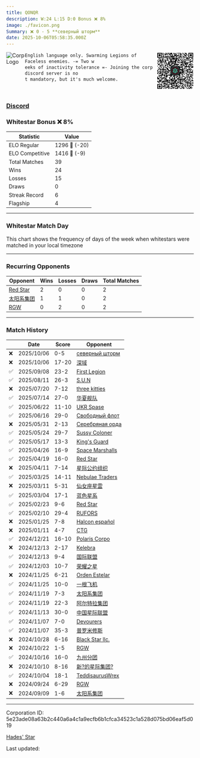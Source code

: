 ```yaml
---
title: ​QONQR
description: W:24 L:15 D:0 Bonus ❌ 8%
image: ./favicon.png
Summary: ❌ 0 - 5 **северный шторм**
date: 2025-10-06T05:58:35.000Z
---
```

<head>
<link rel="icon" type="image/x-icon" href="./favicon.ico">
</head>
<img align="left" width="50" height="50" src="./favicon.ico" alt="Corp Logo"><img align="right" width="100" height="100" src="./qr.png" alt="QR Code">

```
English language only. Swarming Legions of Faceless enemies. -= Two w
eeks of inactivity tolerance =- Joining the corp discord server is no
t mandatory, but it's much welcome. 
```
<br>

### [Discord](https://discord.gg/A8AucxezBX)
### Whitestar Bonus ❌ 8%

| Statistic | Value |
| --- | --- |
| ELO Regular | 1296 🔻  (-20)|
| ELO Competitive | 1416 🔻  (-9)|
| Total Matches | 39 |
| Wins | 24 |
| Losses | 15 |
| Draws | 0 |
| Streak Record | 6 |
| Flagship | 4 |

---

### Whitestar Match Day

This chart shows the frequency of days of the week when whitestars were matched in your local timezone

<!-- Load Chart.js from jsDelivr CDN -->
<script src="https://cdn.jsdelivr.net/npm/chart.js@4.0.1"></script>

<!-- Create a canvas element where the chart will be rendered -->
<canvas id="myChart" width="400" height="200"></canvas>

<!-- JavaScript code to render the bar chart -->
<script>
    document.addEventListener("DOMContentLoaded", function() {
        // Ensure scanTime is an array; if empty, handle accordingly
        let timestamps = [1759298315,1759289303,1756875090,1754462367,1752551542,1752045284,1750149800,1749627811,1748250373,1747637648,1747027043,1745240074,1744668828,1743944887,1742492109,1741250130,1740663559,1739892153,1738752052,1737383256,1736179641,1734362604,1733667907,1733667005,1732759827,1732132087,1732122168,1731595995,1731589684,1731070105,1730555063,1730555063,1729658077,1729154116,1728620632,1728129282,1727579126,1726735857,1725451004];

        const fontColor = 'rgba(64, 128, 160, 1)';

        // Function to convert Unix timestamps to day of the week (0=Sunday, 6=Saturday)
        function getDayOfWeek(timestamp) {
            return new Date(timestamp * 1000).getDay();
        }

        // Initialize an array to count occurrences for each day of the week
        let dayCounts = [0, 0, 0, 0, 0, 0, 0];

        // Populate the dayCounts array based on the scanTime data
        timestamps.forEach(ts => {
            let dayOfWeek = getDayOfWeek(ts);
            dayCounts[dayOfWeek]++;
        });

        // Chart.js configuration for the bar chart
        const data = {
            labels: ['Sunday', 'Monday', 'Tuesday', 'Wednesday', 'Thursday', 'Friday', 'Saturday'],
            datasets: [{
                data: dayCounts,
                backgroundColor: [
                    'rgba(0, 191, 255, 0.2)',   // Deep Sky Blue (Sunday)
                    'rgba(135, 206, 250, 0.2)', // Light Sky Blue (Monday)
                    'rgba(173, 216, 230, 0.2)', // Light Blue (Tuesday)
                    'rgba(214, 236, 243, 0.2)', // Custom light blue (Wednesday)
                    'rgba(173, 216, 230, 0.2)', // Light Blue (Thursday)
                    'rgba(135, 206, 250, 0.2)', // Light Sky Blue (Friday)
                    'rgba(0, 191, 255, 0.2)'    // Deep Sky Blue (Saturday)
                ],
                borderColor: [
                    'rgba(0, 191, 255, 1)',
                    'rgba(135, 206, 250, 1)',
                    'rgba(173, 216, 230, 1)',
                    'rgba(214, 236, 243, 1)',
                    'rgba(173, 216, 230, 1)',
                    'rgba(135, 206, 250, 1)',
                    'rgba(0, 191, 255, 1)'
                ],
                borderWidth: 1,
                minBarLength: 5
            }]
        };

        const config = {
            type: 'bar',
            data: data,
            options: {
                scales: {
                    y: {
                        beginAtZero: true,
                        ticks: {
                            stepSize: 1,
                            color: fontColor
                        },
                        grid: {
                            color: 'rgba(255, 255, 255, 0.2)'
                        }
                    },
                    x: {
                        ticks: {
                            color: fontColor
                        },
                        grid: {
                            display: false 
                        }
                    }
                },
                plugins: {
                    legend: {
                        display: false
                    }
                }
            }
        };

        // Render the chart
        const ctx = document.getElementById('myChart').getContext('2d');
        const myChart = new Chart(ctx, config);
    });
</script>
    
---
### Recurring Opponents

| Opponent | Wins | Losses | Draws | Total Matches |
| --- | --- | --- | --- | --- |
| [Red Star](https://ws.tsl.rocks/corp/779114322d677f05c7451cf2323327bd6ff62ec9513ba922e38578b0813f3bad/) | 2 | 0 | 0 | 2 |
| [太阳系集团](https://ws.tsl.rocks/corp/50f5e0a888ce2f21c0980be0cbb1e444e1d7eeb9dcb2095c3e428bd5bde7a9f6/) | 1 | 1 | 0 | 2 |
| [RGW](https://ws.tsl.rocks/corp/48a0b2c0f203025d10d1217dbcc5e27f3e31f56f2c407d61219c24ec88446be7/) | 0 | 2 | 0 | 2 |

---
### Match History

|  | Date | Score | Opponent |
| --- | --- | --- | --- |
| ❌ | 2025/10/06 | 0-5 | [северный шторм](https://ws.tsl.rocks/corp/6f96aa1102eb9f74854d6fec810da14ef1d04b0c3ce3e61044affea7ecb920dc/) |
| ❌ | 2025/10/06 | 17-20 | [深域](https://ws.tsl.rocks/corp/eecda71374dad3401a154cda170518bbf578f7124c194849a529405246335626/) |
| ✅ | 2025/09/08 | 23-2 | [First Legion](https://ws.tsl.rocks/corp/19925189a09925ee428220f600fcf721d71905103c1af9e2aa8e7e3b171a1a38/) |
| ✅ | 2025/08/11 | 26-3 | [S\.U\.N](https://ws.tsl.rocks/corp/916e7c076587bd3c3d88cd287f6003d619035871ba0f4291f341da901f0ef3f2/) |
| ❌ | 2025/07/20 | 7-12 | [three kitties](https://ws.tsl.rocks/corp/04ae72b5736fbdc80a2fe9e4c2baaad3258a1e0ef0acc8122295fb64d6b3d292/) |
| ✅ | 2025/07/14 | 27-0 | [华夏舰队](https://ws.tsl.rocks/corp/abd6d05a100ffdde2d15abd725a209bfbbf069b60b10ddeac88e88da66191472/) |
| ✅ | 2025/06/22 | 11-10 | [UKR Spase](https://ws.tsl.rocks/corp/e7fccd6d3669688f2a3eabd6b676436018d6566397ab5dab1897d1a2a47f2015/) |
| ✅ | 2025/06/16 | 29-0 | [Свободный флот](https://ws.tsl.rocks/corp/48fb866b3a51175a06336d9caa1bcace6d2bfb94b0a93974c8be3f54050fc0c6/) |
| ❌ | 2025/05/31 | 2-13 | [Серебряная орда](https://ws.tsl.rocks/corp/8d4aad97eccabbf26608245f090064005878474e1712d6b08f7328df6075450d/) |
| ✅ | 2025/05/24 | 29-7 | [Sussy Coloner](https://ws.tsl.rocks/corp/6e5807915020e273feb8068226c3017f946571428ad2b058a7ee8666d63faf21/) |
| ✅ | 2025/05/17 | 13-3 | [King's Guard](https://ws.tsl.rocks/corp/39833a864277b04f9bad126a54a03bfa2c9f9473d3e504b3579cbdc18a4d7e75/) |
| ✅ | 2025/04/26 | 16-9 | [Space Marshalls](https://ws.tsl.rocks/corp/6a41cc36abf3a28a1c26bc22843f1892d6938e8eb1e8f8a10fd9e6e964e06c2c/) |
| ✅ | 2025/04/19 | 16-0 | [Red Star](https://ws.tsl.rocks/corp/779114322d677f05c7451cf2323327bd6ff62ec9513ba922e38578b0813f3bad/) |
| ❌ | 2025/04/11 | 7-14 | [星际公约组织](https://ws.tsl.rocks/corp/72e8750bccc297a8a97c53745622d1acc8a59cc5cb7618e58ce5bb12f98849d0/) |
| ✅ | 2025/03/25 | 14-11 | [Nebulae Traders](https://ws.tsl.rocks/corp/bf2f9c50afbe2077dd734f484504f5167ee53a4c7f5315b9ab1cb0ee5620a39f/) |
| ❌ | 2025/03/11 | 5-31 | [仙女座星雲](https://ws.tsl.rocks/corp/e8532ebca58cb402f027fdb3db24507799f38a7123ef124fae8ab7591dac77bd/) |
| ✅ | 2025/03/04 | 17-1 | [蓝色星系](https://ws.tsl.rocks/corp/4199afa719f068b1e3195bebef959b1a1c22d55d5cc0ca718de807ea5d1486f9/) |
| ✅ | 2025/02/23 | 9-6 | [Red Star](https://ws.tsl.rocks/corp/779114322d677f05c7451cf2323327bd6ff62ec9513ba922e38578b0813f3bad/) |
| ✅ | 2025/02/10 | 29-4 | [RUFORS](https://ws.tsl.rocks/corp/f1e7f82e284c8233985039ea19544dbfa937f38f2315e9ad6a1d037423071b6d/) |
| ❌ | 2025/01/25 | 7-8 | [Halcon español](https://ws.tsl.rocks/corp/ab9c3038dcf2b019ba662007ab1e50b2d80e0eb8e7a65e57dd5260a6d2e80ff9/) |
| ❌ | 2025/01/11 | 4-7 | [CTG](https://ws.tsl.rocks/corp/9647a8507dfa5637a217d2d6a0ad47aefb6a4563f910ad46376c228450cff43c/) |
| ✅ | 2024/12/21 | 16-10 | [Polaris Corpo](https://ws.tsl.rocks/corp/918db816bc1bb29c5cb1854a5a67b1b240f8835af6f1e584db7fb7070884e346/) |
| ❌ | 2024/12/13 | 2-17 | [Kelebra](https://ws.tsl.rocks/corp/0b1ce787fadd83433c02fb7f56a905ea64f918c1396ac37b8591891adf232eb6/) |
| ✅ | 2024/12/13 | 9-4 | [国际联盟](https://ws.tsl.rocks/corp/4b25f449617273077d1898d67e79bfe22c803412bb840eb68412fe0ee7224a95/) |
| ✅ | 2024/12/03 | 10-7 | [荣耀之星](https://ws.tsl.rocks/corp/4334fd4d4ffbc89487deaec7bb38025aba46209b810578436882be271fdbff23/) |
| ❌ | 2024/11/25 | 6-21 | [Orden Estelar](https://ws.tsl.rocks/corp/1da0142a6cc2fcab35a82ff4d7b591f4ffa96761419c6bf39154afded7ef7c2d/) |
| ✅ | 2024/11/25 | 10-0 | [一根飞机](https://ws.tsl.rocks/corp/459077a8d857a7bd7ee9caafa2c5ed27ac2416d2280965dd22d4293302cb9de0/) |
| ✅ | 2024/11/19 | 7-3 | [太阳系集团](https://ws.tsl.rocks/corp/50f5e0a888ce2f21c0980be0cbb1e444e1d7eeb9dcb2095c3e428bd5bde7a9f6/) |
| ✅ | 2024/11/19 | 22-3 | [阿尔特拉集团](https://ws.tsl.rocks/corp/b44d9d872fc500197dc86de9d5038463acd771333da46a48b5b55cd33baea1cf/) |
| ✅ | 2024/11/13 | 30-0 | [中国星际联盟](https://ws.tsl.rocks/corp/6d595623b3ba17629ed70438d85d84622ba49e733e5d6d57765a9e0a477dfc81/) |
| ✅ | 2024/11/07 | 7-0 | [Devourers](https://ws.tsl.rocks/corp/8b11fb529b6388e78677d5025d5973063a49ee25a297a52cda3859faa20ee5ca/) |
| ✅ | 2024/11/07 | 35-3 | [普罗米修斯](https://ws.tsl.rocks/corp/f39d00b1bbbf87c158931fd887f37a588019d0b1fd4f2441fbc675674b71423a/) |
| ❌ | 2024/10/28 | 6-16 | [Black Star llc\.](https://ws.tsl.rocks/corp/f6cd5aed527efed3a402f931784d68b5b7201b317118a60bd3d81b551ee87330/) |
| ❌ | 2024/10/22 | 1-5 | [RGW](https://ws.tsl.rocks/corp/48a0b2c0f203025d10d1217dbcc5e27f3e31f56f2c407d61219c24ec88446be7/) |
| ✅ | 2024/10/16 | 16-0 | [九州分团](https://ws.tsl.rocks/corp/e7374c31c95ba96f5c59c7c1de632517dd4cec2d4680e25e7f34d077133e4d4f/) |
| ❌ | 2024/10/10 | 8-16 | [新?的星际集团?](https://ws.tsl.rocks/corp/22bf8dd694333c9c627c373b02fed1704094cf10e94618c1f79feaef53183e7e/) |
| ✅ | 2024/10/04 | 18-1 | [TeddisaurusWrex](https://ws.tsl.rocks/corp/88f37fd0ab1f14c7e06af4173800167f8d1f5db4022c1cd42637da431140ef7a/) |
| ❌ | 2024/09/24 | 6-29 | [RGW](https://ws.tsl.rocks/corp/48a0b2c0f203025d10d1217dbcc5e27f3e31f56f2c407d61219c24ec88446be7/) |
| ❌ | 2024/09/09 | 1-6 | [太阳系集团](https://ws.tsl.rocks/corp/50f5e0a888ce2f21c0980be0cbb1e444e1d7eeb9dcb2095c3e428bd5bde7a9f6/) |

---
Corporation ID: 5e23ade08a63b2c440a6a4c1a9ecfb6b1cfca34523c1a528d075bd06eaf5d019

[Hades' Star](https://www.hadesstar.com)
<script src="/assets/localtime.js"></script>
<div>
  Last updated: <span class="last-updated-date" data-unix-time="1759730315"></span>
</div>